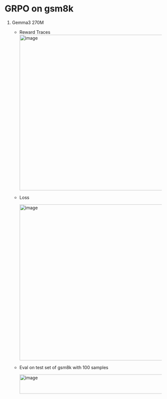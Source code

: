 # GRPO on gsm8k

1. Gemma3 270M
   - Reward Traces
     <img width="879" height="500" alt="image" src="https://github.com/user-attachments/assets/514f4f87-b1ba-4788-bdaa-2ed19d1b3303" />
   - Loss
  
     
     <img width="707" height="501" alt="image" src="https://github.com/user-attachments/assets/6b7717e1-8300-4e33-abe5-96e09b3c1c97" />
   - Eval on test set of gsm8k with 100 samples
  
     <img width="509" height="62" alt="image" src="https://github.com/user-attachments/assets/b98646f0-4e74-46de-a75f-634836913c9c" />

